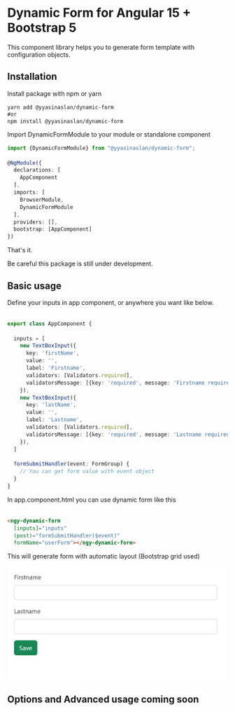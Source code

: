 # Dynamic Form for Angular 15 + Bootstrap 5

This component library helps you to generate form template with configuration objects.

## Installation

Install package with npm or yarn

```shell
yarn add @yyasinaslan/dynamic-form
#or
npm install @yyasinaslan/dynamic-form
```

Import DynamicFormModule to your module or standalone component

```typescript
import {DynamicFormModule} from "@yyasinaslan/dynamic-form";

@NgModule({
  declarations: [
    AppComponent
  ],
  imports: [
    BrowserModule,
    DynamicFormModule
  ],
  providers: [],
  bootstrap: [AppComponent]
})
```

That's it.

Be careful this package is still under development.

## Basic usage

Define your inputs in app component, or anywhere you want like below.

```typescript

export class AppComponent {

  inputs = [
    new TextBoxInput({
      key: 'firstName',
      value: '',
      label: 'Firstname',
      validators: [Validators.required],
      validatorsMessage: [{key: 'required', message: 'Firstname required'}]
    }),
    new TextBoxInput({
      key: 'lastName',
      value: '',
      label: 'Lastname',
      validators: [Validators.required],
      validatorsMessage: [{key: 'required', message: 'Lastname required'}]
    }),
  ]

  formSubmitHandler(event: FormGroup) {
    // You can get form value with event object
  }
}
```

In app.component.html you can use dynamic form like this

```html

<ngy-dynamic-form
  [inputs]="inputs"
  (post)="formSubmitHandler($event)"
  formName="userForm"></ngy-dynamic-form>
```

This will generate form with automatic layout (Bootstrap grid used)

![](./docs/images/example-form-view.png)

## Options and Advanced usage coming soon
